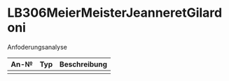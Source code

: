 # LB306MeierMeisterJeanneretGilardoni
 
Anfoderungsanalyse

| An-№ | Typ | Beschreibung | 
| ---- | --- | ------------ |
|      |     |              |
